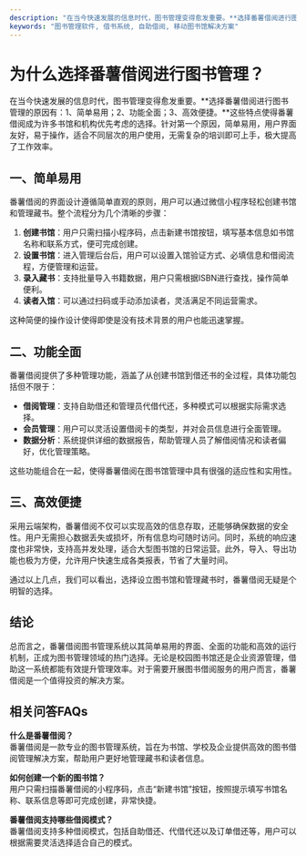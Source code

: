 ```yaml
---
description: "在当今快速发展的信息时代，图书管理变得愈发重要。**选择番薯借阅进行图书管理的原因有：1、简单易用；2、功能全面；3、高效便捷。**这些特点使得番薯借阅成为许多书馆和机构优先考虑的选择。针对第一个原因，简单易用，用户界面友好，易于操作，适合不同层次的用户使用，无需复杂的培训即可上手，极大提高了工作效率。"
keywords: "图书管理软件, 借书系统, 自助借阅, 移动图书馆解决方案"
---
```

# 为什么选择番薯借阅进行图书管理？

在当今快速发展的信息时代，图书管理变得愈发重要。**选择番薯借阅进行图书管理的原因有：1、简单易用；2、功能全面；3、高效便捷。**这些特点使得番薯借阅成为许多书馆和机构优先考虑的选择。针对第一个原因，简单易用，用户界面友好，易于操作，适合不同层次的用户使用，无需复杂的培训即可上手，极大提高了工作效率。

## 一、简单易用

番薯借阅的界面设计遵循简单直观的原则，用户可以通过微信小程序轻松创建书馆和管理藏书。整个流程分为几个清晰的步骤：

1. **创建书馆**：用户只需扫描小程序码，点击新建书馆按钮，填写基本信息如书馆名称和联系方式，便可完成创建。
2. **设置书馆**：进入管理后台后，用户可以设置入馆验证方式、必填信息和借阅流程，方便管理和运营。
3. **录入藏书**：支持批量导入书籍数据，用户只需根据ISBN进行查找，操作简单便利。
4. **读者入馆**：可以通过扫码或手动添加读者，灵活满足不同运营需求。

这种简便的操作设计使得即使是没有技术背景的用户也能迅速掌握。

## 二、功能全面

番薯借阅提供了多种管理功能，涵盖了从创建书馆到借还书的全过程，具体功能包括但不限于：

- **借阅管理**：支持自助借还和管理员代借代还，多种模式可以根据实际需求选择。
- **会员管理**：用户可以灵活设置借阅卡的类型，并对会员信息进行全面管理。
- **数据分析**：系统提供详细的数据报告，帮助管理人员了解借阅情况和读者偏好，优化管理策略。

这些功能组合在一起，使得番薯借阅在图书馆管理中具有很强的适应性和实用性。

## 三、高效便捷

采用云端架构，番薯借阅不仅可以实现高效的信息存取，还能够确保数据的安全性。用户无需担心数据丢失或损坏，所有信息均可随时访问。同时，系统的响应速度也非常快，支持高并发处理，适合大型图书馆的日常运营。此外，导入、导出功能也极为方便，允许用户快速生成各类报表，节省了大量时间。

通过以上几点，我们可以看出，选择设立图书馆和管理藏书时，番薯借阅无疑是个明智的选择。

## 结论

总而言之，番薯借阅图书管理系统以其简单易用的界面、全面的功能和高效的运行机制，正成为图书管理领域的热门选择。无论是校园图书馆还是企业资源管理，借助这一系统都能有效提升管理效率。对于需要开展图书借阅服务的用户而言，番薯借阅是一个值得投资的解决方案。

## 相关问答FAQs

**什么是番薯借阅？**  
番薯借阅是一款专业的图书管理系统，旨在为书馆、学校及企业提供高效的图书借阅管理解决方案，帮助用户更好地管理藏书和读者信息。

**如何创建一个新的图书馆？**  
用户只需扫描番薯借阅的小程序码，点击“新建书馆”按钮，按照提示填写书馆名称、联系信息等即可完成创建，非常快捷。

**番薯借阅支持哪些借阅模式？**  
番薯借阅支持多种借阅模式，包括自助借还、代借代还以及订单借还等，用户可以根据需要灵活选择适合自己的模式。
